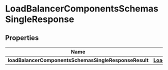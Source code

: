 # LoadBalancerComponentsSchemasSingleResponse

## Properties
Name | Type | Description | Notes
------------ | ------------- | ------------- | -------------
**loadBalancerComponentsSchemasSingleResponseResult** | [**LoadBalancer**](LoadBalancer.md) |  |  [optional]
